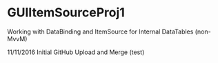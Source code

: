 # GUIItemSourceProj1
Working with DataBinding and ItemSource for Internal DataTables (non-MvvM)

11/11/2016
Initial GitHub Upload and Merge (test)


